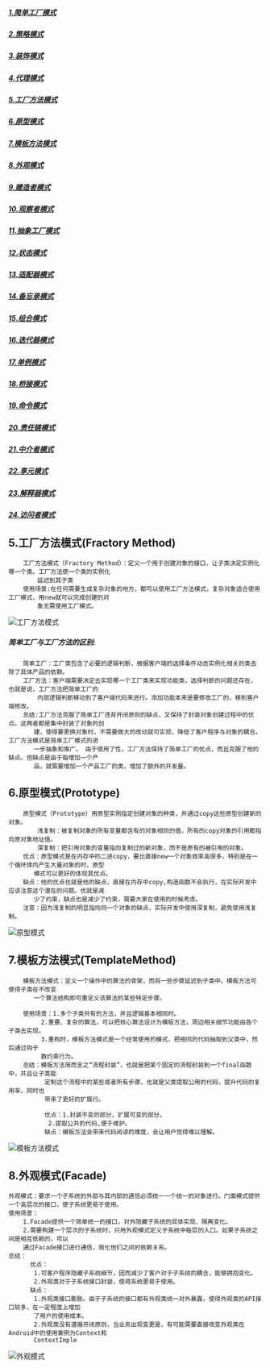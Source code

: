 ##### [1.简单工厂模式](https://github.com/huangruqi88/DesighModeSample/blob/master/pattern1.md#1.简单工厂模式)
##### [2.策略模式](https://github.com/huangruqi88/DesighModeSample/blob/master/pattern1.md#2.策略模式)
##### [3.装饰模式](https://github.com/huangruqi88/DesighModeSample/blob/master/pattern1.md#3.装饰模式)
##### [4.代理模式](https://github.com/huangruqi88/DesighModeSample/blob/master/pattern1.md#4.代理模式)

##### [5.工厂方法模式](#5.工厂方法模式)
##### [6.原型模式](#6.原型模式)
##### [7.模板方法模式](7.模板方法模式)
##### [8.外观模式](#8.外观模式)

##### [9.建造者模式](https://github.com/huangruqi88/DesighModeSample/blob/master/pattern3.md#9.建造者模式)
##### [10.观察者模式](https://github.com/huangruqi88/DesighModeSample/blob/master/pattern3.md#10.观察者模式)
##### [11.抽象工厂模式](https://github.com/huangruqi88/DesighModeSample/blob/master/pattern3.md#11.抽象工厂模式)
##### [12.状态模式](https://github.com/huangruqi88/DesighModeSample/blob/master/pattern3.md#12.状态模式)

##### [13.适配器模式](https://github.com/huangruqi88/DesighModeSample/blob/master/pattern4.md#13.适配器模式)
##### [14.备忘录模式](https://github.com/huangruqi88/DesighModeSample/blob/master/pattern4.md#14.备忘录模式)
##### [15.组合模式](https://github.com/huangruqi88/DesighModeSample/blob/master/pattern4.md#15.组合模式)
##### [16.迭代器模式](https://github.com/huangruqi88/DesighModeSample/blob/master/pattern4.md#16.迭代器模式)

##### [17.单例模式](https://github.com/huangruqi88/DesighModeSample/blob/master/pattern5.md#17.单例模式)
##### [18.桥接模式](https://github.com/huangruqi88/DesighModeSample/blob/master/pattern5.md#18.桥接模式)
##### [19.命令模式](https://github.com/huangruqi88/DesighModeSample/blob/master/pattern5.md#19.命令模式)
##### [20.责任链模式](https://github.com/huangruqi88/DesighModeSample/blob/master/pattern5.md#20.责任链模式)

##### [21.中介者模式](https://github.com/huangruqi88/DesighModeSample/blob/master/pattern6.md#21.中介者模式)
##### [22.享元模式](https://github.com/huangruqi88/DesighModeSample/blob/master/pattern6.md#22.享元模式)
##### [23.解释器模式](https://github.com/huangruqi88/DesighModeSample/blob/master/pattern6.md#23.解释器模式)
##### [24.访问者模式](https://github.com/huangruqi88/DesighModeSample/blob/master/pattern6.md#24.访问者模式)

<div id="5.工厂方法模式"></div>

## 5.工厂方法模式(Fractory Method)
		工厂方法模式（Fractory Method）：定义一个用于创建对象的接口，让子类决定实例化哪一个类。工厂方法使一个类的实例化
		    延迟到其子类
		使用场景:在任何需要生成复杂对象的地方，都可以使用工厂方法模式，复杂对象适合使用工厂模式，用new就可以完成创建的对
		    象无需使用工厂模式。

![工厂方法模式](https://i.imgur.com/VICIkns.png)

##### 简单工厂与工厂方法的区别:
		简单工厂：工厂类包含了必要的逻辑判断，根据客户端的选择条件动态实例化相关的类去除了具体产品的依赖。
		工厂方法：客户端需要决定去实现哪一个工厂类来实现功能类，选择判断的问题还存在，也就是说，工厂方法把简单工厂的
		    内部逻辑判断移动到了客户端代码来进行。添加功能本来是要修改工厂的，移到客户端修改。
		总结:工厂方法克服了简单工厂违背开闭原则的缺点，又保持了封装对象创建过程中的优点。这两者都是集中封装了对象的创
		   建，使得要更换对象时，不需要做大的改动就可实现，降低了客户程序与对象的耦合。工厂方法模式是简单工厂模式的进
		   一步抽象和推广。 由于使用了性，工厂方法保持了简单工厂的优点，而且克服了他的缺点。但缺点是由于每增加一个产
		   品，就需要增加一个产品工厂的类，增加了额外的开发量。

<div id="6.原型模式"></div>

## 6.原型模式(Prototype)
		原型模式（Prototype）用原型实例指定创建对象的种类，并通过copy这些原型创建新的对象。
			浅复制：被复制对象的所有变量都含有的对象相同的值，所有的copy对象的引用都指向原对象地址值。
			深复制：把引用对象的变量指向复制过的新对象，而不是原有的被引用的对象。
		优点：原型模式是在内存中的二进copy，要比直接new一个对象效率高很多，特别是在一个循环体内产生大量对象的时，原型
		   模式可以更好的体现其优点。
		缺点：他的优点也就是他的缺点，直接在内存中copy,构造函数不会执行，在实际开发中应该注意这个潜在的问题。优就是减
		   少了约束，缺点也是减少了约束，需要大家在使用的时候考虑。
		注意：因为浅复制的明显指向同一个对象的缺点，实际开发中使用深复制，避免使用浅复制。
![原型模式](https://i.imgur.com/oHFCb0T.png)

<div id="7.模板方法模式"></div>

## 7.模板方法模式(TemplateMethod)
		模板方法模式：定义一个操作中的算法的骨架，而将一些步骤延迟到子类中。模板方法可使得子类在不改变
		   一个算法结构即可重定义该算法的某些特定步骤。

		使用场景：1.多个子类共有的方法，并且逻辑基本相同时。
			 2.重要、复杂的算法，可以把核心算法设计为模板方法，周边相关细节功能由各个子类去实现。
			 3.重构时，模板方法模式是一个经常使用的模式，把相同的代码抽取到父类中，然后通过钩子
			 数约束行为。
		总结：模板方法简而言之“流程封装”，也就是把某个固定的流程封装到一个final函数中，并且让子类能
		      定制这个流程中的某些或者所有步骤，也就是父类提取公用的代码，提升代码的复用率，同时也
		      带来了更好的扩展行。
		
		      优点：1.封装不变的部分，扩展可变的部分。
			   2.提取公共的代码,便于维护。
		      缺点：模板方法会带来代码阅读的难度，会让用户觉得难以理解。

		
![模板方法模式](https://i.imgur.com/xNvTrwy.png)

<div id="8.外观模式"></div>

## 8.外观模式(Facade)
	外观模式：要求一个子系统的外部与其内部的通信必须统一一个统一的对象进行。门面模式提供一个高层次的接口，使子系统更易于使用。
	使用场景：
		1.Facade提供一个简单统一的接口，对外隐藏子系统的具体实现、隔离变化。
		2.需要构建一个层次的子系统时，只用外观模式定义子系统中每层的入口。如果子系统之间是相互依赖的，可以
		通过Facade接口进行通信，简化他们之间的依赖关系。
	总结：
	      优点：
		   1.可客户程序隐藏子系统细节，因而减少了客户对于子系统的耦合，能够拥抱变化。
		   2.外观类对于子系统接口封装，使得系统更易于使用。
	      缺点：
		   1.外观类接口膨胀。由于子系统的接口都有外观类统一对外暴露，使得外观类的API接口较多，在一定程度上增加
		   了用户的使用成本。
		   2.外观类没有遵循开闭原则，当业务出现变更是，有可能需要直接改变外观类在Android中的使用案例为Context和
		   ContextImple

![外观模式](https://i.imgur.com/2tJrDOl.png)
